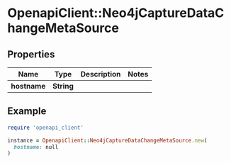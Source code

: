 # OpenapiClient::Neo4jCaptureDataChangeMetaSource

## Properties

| Name | Type | Description | Notes |
| ---- | ---- | ----------- | ----- |
| **hostname** | **String** |  |  |

## Example

```ruby
require 'openapi_client'

instance = OpenapiClient::Neo4jCaptureDataChangeMetaSource.new(
  hostname: null
)
```

